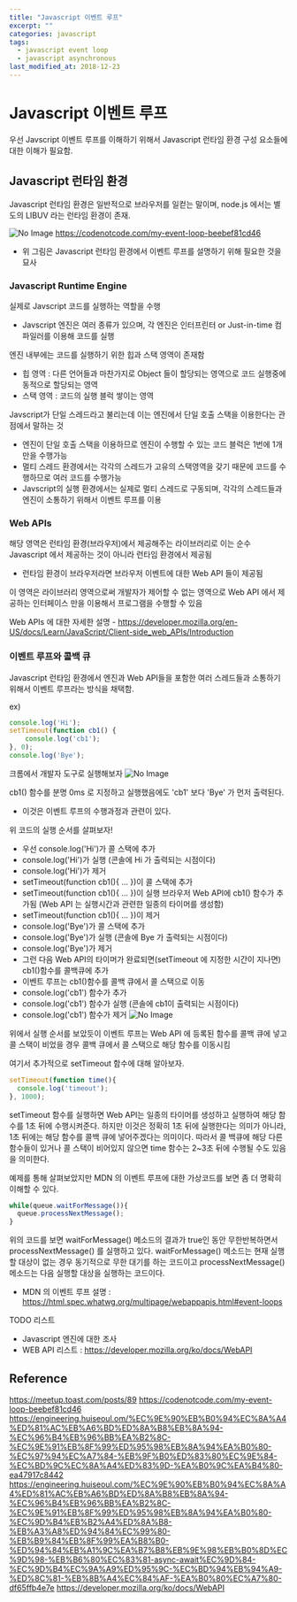 ```yaml
---
title: "Javascript 이벤트 루프"
excerpt: ""
categories: javascript
tags:
  - javascript event loop
  - javascript asynchronous 
last_modified_at: 2018-12-23
---
```


# Javascript 이벤트 루프

우선 Javscript 이벤트 루프를 이해하기 위해서 Javascript 런타임 환경 구성 요소들에 대한 이해가 필요함.


## Javascript 런타임 환경

Javascript 런타임 환경은 일반적으로 브라우저를 일컫는 말이며, node.js 에서는 별도의 LIBUV 라는 런타임 환경이 존재.

![No Image](/assets/images/posts/20181223/javascript_runtime_enviornment.jpeg)
<https://codenotcode.com/my-event-loop-beebef81cd46>
- 위 그림은 Javascript 런타임 환경에서 이벤트 루프를 설명하기 위해 필요한 것을 묘사


### Javascript Runtime Engine
실제로 Javscript 코드를 실행하는 역할을 수행
- Javscript 엔진은 여러 종류가 있으며, 각 엔진은 인터프린터 or Just-in-time 컴파일러를 이용해 코드를 실행

엔진 내부에는 코드를 실행하기 위한 힙과 스택 영역이 존재함
- 힙 영역 : 다른 언어들과 마찬가지로 Object 들이 할당되는 영역으로 코드 실행중에 동적으로 할당되는 영역
- 스택 영역 : 코드의 실행 블럭 쌓이는 영역

Javscript가 단일 스레드라고 불리는데 이는 엔진에서 단일 호출 스택을 이용한다는 관점에서 말하는 것
- 엔진이 단일 호출 스택을 이용하므로 엔진이 수행할 수 있는 코드 블럭은 1번에 1개만을 수행가능
- 멀티 스레드 환경에서는 각각의 스레드가 고유의 스택영역을 갖기 때문에 코드를 수행하므로 여러 코드를 수행가능
- Javscript의 실행 환경에서는 실제로 멀티 스레드로 구동되며, 각각의 스레드들과 엔진이 소통하기 위해서 이벤트 루프를 이용

### Web APIs
해당 영역은 런타임 환경(브라우저)에서 제공해주는 라이브러리로 이는 순수 Javascript 에서 제공하는 것이 아니라 런타임 환경에서 제공됨
- 런타임 환경이 브라우저라면 브라우저 이벤트에 대한 Web API 들이 제공됨 

이 영역은 라이브러리 영역으로써 개발자가 제어할 수 없는 영역으로 Web API 에서 제공하는 인터페이스 만을 이용해서 프로그램을 수행할 수 있음

Web APIs 에 대한 자세한 설명 - <https://developer.mozilla.org/en-US/docs/Learn/JavaScript/Client-side_web_APIs/Introduction>


### 이벤트 루프와 콜백 큐 
Javascript 런타임 환경에서 엔진과 Web API들을 포함한 여러 스레드들과 소통하기 위해서 이벤트 루프라는 방식을 채택함.


ex)
```Javascript
console.log('Hi');
setTimeout(function cb1() { 
    console.log('cb1');
}, 0);
console.log('Bye');
```
크롬에서 개발자 도구로 실행해보자
![No Image](/assets/images/posts/20181223/javascript_event_loop_ex_ret.jpeg)

cb1() 함수를 분명 0ms 로 지정하고 실행했음에도 'cb1' 보다 'Bye' 가 먼저 출력된다. 
- 이것은 이벤트 루프의 수행과정과 관련이 있다.

위 코드의 실행 순서를 살펴보자!
- 우선 console.log('Hi')가 콜 스택에 추가
- console.log('Hi')가 실행 (콘솔에 Hi 가 출력되는 시점이다)
- console.log('Hi')가 제거
- setTimeout(function cb1(){ ... })이 콜 스택에 추가 
- setTimeout(function cb1(){ ... })이 실행 
    브라우저 Web API에 cb1() 함수가 추가됨 (Web API 는 실행시간과 관련한 일종의 타이머를 생성함)
- setTimeout(function cb1(){ ... })이 제거
- console.log('Bye')가 콜 스택에 추가
- console.log('Bye')가 실행 (콘솔에 Bye 가 출력되는 시점이다)
- console.log('Bye')가 제거 
- 그런 다음 Web API의 타이머가 완료되면(setTimeout 에 지정한 시간이 지나면) cb1()함수를 콜백큐에 추가
- 이벤트 루프는 cb1()함수를 콜백 큐에서 콜 스택으로 이동
- console.log('cb1') 함수가 추가
- console.log('cb1') 함수가 실행 (콘솔에 cb1이 출력되는 시점이다)
- console.log('cb1') 함수가 제거 
![No Image](/assets/images/posts/20181223/javascript_event_loop_ex.gif)

위에서 실행 순서를 보았듯이 이벤트 루프는 Web API 에 등록된 함수를 콜백 큐에 넣고 
콜 스택이 비었을 경우 콜백 큐에서 콜 스택으로 해당 함수를 이동시킴

여기서 추가적으로 setTimeout 함수에 대해 알아보자.
```Javascript
setTimeout(function time(){
  console.log('timeout');
}, 1000);
```
setTimeout 함수를 실행하면 Web API는 일종의 타이머를 생성하고 실행하여 해당 함수를 1초 뒤에 수행시켜준다.
하지만 이것은 정확히 1초 뒤에 실행한다는 의미가 아니라, 
1초 뒤에는 해당 함수를 콜백 큐에 넣어주겠다는 의미이다. 
따라서 콜 백큐에 해당 다른 함수들이 있거나 콜 스택이 비어있지 않으면 time 함수는 2~3초 뒤에 수행될 수도 있음을 의미한다.

예제를 통해 살펴보았지만 MDN 의 이벤트 루프에 대한 가상코드를 보면 좀 더 명확히 이해할 수 있다.
```Javascript
while(queue.waitForMessage()){
  queue.processNextMessage();
}
```
위의 코드를 보면 waitForMessage() 메소드의 결과가 true인 동안 무한반복하면서 processNextMessage() 를 실행하고 있다.
waitForMessage() 메소드는 현재 실행할 대상이 없는 경우 동기적으로 무한 대기를 하는 코드이고
processNextMessage() 메소드는 다음 실행할 대상을 실행하는 코드이다.
- MDN 의 이벤트 루프 설명 : <https://html.spec.whatwg.org/multipage/webappapis.html#event-loops>


TODO 리스트
- Javascript 엔진에 대한 조사
- WEB API 리스트 : <https://developer.mozilla.org/ko/docs/WebAPI>

## Reference 
<https://meetup.toast.com/posts/89>
<https://codenotcode.com/my-event-loop-beebef81cd46>
<https://engineering.huiseoul.om/%EC%9E%90%EB%B0%94%EC%8A%A4%ED%81%AC%EB%A6%BD%ED%8A%B8%EB%8A%94-%EC%96%B4%EB%96%BB%EA%B2%8C-%EC%9E%91%EB%8F%99%ED%95%98%EB%8A%94%EA%B0%80-%EC%97%94%EC%A7%84-%EB%9F%B0%ED%83%80%EC%9E%84-%EC%BD%9C%EC%8A%A4%ED%83%9D-%EA%B0%9C%EA%B4%80-ea47917c8442>
<https://engineering.huiseoul.com/%EC%9E%90%EB%B0%94%EC%8A%A4%ED%81%AC%EB%A6%BD%ED%8A%B8%EB%8A%94-%EC%96%B4%EB%96%BB%EA%B2%8C-%EC%9E%91%EB%8F%99%ED%95%98%EB%8A%94%EA%B0%80-%EC%9D%B4%EB%B2%A4%ED%8A%B8-%EB%A3%A8%ED%94%84%EC%99%80-%EB%B9%84%EB%8F%99%EA%B8%B0-%ED%94%84%EB%A1%9C%EA%B7%B8%EB%9E%98%EB%B0%8D%EC%9D%98-%EB%B6%80%EC%83%81-async-await%EC%9D%84-%EC%9D%B4%EC%9A%A9%ED%95%9C-%EC%BD%94%EB%94%A9-%ED%8C%81-%EB%8B%A4%EC%84%AF-%EA%B0%80%EC%A7%80-df65ffb4e7e>
<https://developer.mozilla.org/ko/docs/WebAPI>